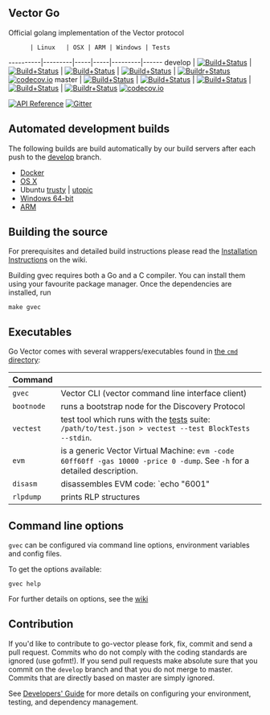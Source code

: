 ## Vector Go

Official golang implementation of the Vector protocol

          | Linux   | OSX | ARM | Windows | Tests
----------|---------|-----|-----|---------|------
develop   | [![Build+Status](https://build.vecdev.com/buildstatusimage?builder=Linux%20Go%20develop%20branch)](https://build.vecdev.com/builders/Linux%20Go%20develop%20branch/builds/-1) | [![Build+Status](https://build.vecdev.com/buildstatusimage?builder=Linux%20Go%20develop%20branch)](https://build.vecdev.com/builders/OSX%20Go%20develop%20branch/builds/-1) | [![Build+Status](https://build.vecdev.com/buildstatusimage?builder=ARM%20Go%20develop%20branch)](https://build.vecdev.com/builders/ARM%20Go%20develop%20branch/builds/-1) | [![Build+Status](https://build.vecdev.com/buildstatusimage?builder=Windows%20Go%20develop%20branch)](https://build.vecdev.com/builders/Windows%20Go%20develop%20branch/builds/-1) | [![Buildr+Status](https://travis-ci.org/vector/go-vector.svg?branch=develop)](https://travis-ci.org/vector/go-vector) [![codecov.io](http://codecov.io/github/vector/go-vector/coverage.svg?branch=develop)](http://codecov.io/github/vector/go-vector?branch=develop)
master    | [![Build+Status](https://build.vecdev.com/buildstatusimage?builder=Linux%20Go%20master%20branch)](https://build.vecdev.com/builders/Linux%20Go%20master%20branch/builds/-1) | [![Build+Status](https://build.vecdev.com/buildstatusimage?builder=OSX%20Go%20master%20branch)](https://build.vecdev.com/builders/OSX%20Go%20master%20branch/builds/-1) | [![Build+Status](https://build.vecdev.com/buildstatusimage?builder=ARM%20Go%20master%20branch)](https://build.vecdev.com/builders/ARM%20Go%20master%20branch/builds/-1) | [![Build+Status](https://build.vecdev.com/buildstatusimage?builder=Windows%20Go%20master%20branch)](https://build.vecdev.com/builders/Windows%20Go%20master%20branch/builds/-1) | [![Buildr+Status](https://travis-ci.org/vector/go-vector.svg?branch=master)](https://travis-ci.org/vector/go-vector) [![codecov.io](http://codecov.io/github/vector/go-vector/coverage.svg?branch=master)](http://codecov.io/github/vector/go-vector?branch=master)

[![API Reference](
https://camo.githubusercontent.com/915b7be44ada53c290eb157634330494ebe3e30a/68747470733a2f2f676f646f632e6f72672f6769746875622e636f6d2f676f6c616e672f6764646f3f7374617475732e737667
)](https://godoc.org/github.com/vector/go-vector) 
[![Gitter](https://badges.gitter.im/Join%20Chat.svg)](https://gitter.im/vector/go-vector?utm_source=badge&utm_medium=badge&utm_campaign=pr-badge)

## Automated development builds

The following builds are build automatically by our build servers after each push to the [develop](https://github.com/vectordev1/go-vector/tree/develop) branch.

* [Docker](https://registry.hub.docker.com/u/vector/client-go/)
* [OS X](http://build.vecdev.com/builds/OSX%20Go%20develop%20branch/Mist-OSX-latest.dmg)
* Ubuntu
  [trusty](https://build.vecdev.com/builds/Linux%20Go%20develop%20deb%20i386-trusty/latest/) |
  [utopic](https://build.vecdev.com/builds/Linux%20Go%20develop%20deb%20i386-utopic/latest/)
* [Windows 64-bit](https://build.vecdev.com/builds/Windows%20Go%20develop%20branch/Gvec-Win64-latest.zip)
* [ARM](https://build.vecdev.com/builds/ARM%20Go%20develop%20branch/gvec-ARM-latest.tar.bz2)

## Building the source

For prerequisites and detailed build instructions please read the
[Installation Instructions](https://github.com/vectordev1/go-vector/wiki/Building-Vector)
on the wiki.

Building gvec requires both a Go and a C compiler.
You can install them using your favourite package manager.
Once the dependencies are installed, run

    make gvec

## Executables

Go Vector comes with several wrappers/executables found in 
[the `cmd` directory](https://github.com/vectordev1/go-vector/tree/develop/cmd):

 Command  |         |
----------|---------|
`gvec` | Vector CLI (vector command line interface client) |
`bootnode` | runs a bootstrap node for the Discovery Protocol |
`vectest` | test tool which runs with the [tests](https://github.com/vector/tests) suite: `/path/to/test.json > vectest --test BlockTests --stdin`.
`evm` | is a generic Vector Virtual Machine: `evm -code 60ff60ff -gas 10000 -price 0 -dump`. See `-h` for a detailed description. |
`disasm` | disassembles EVM code: `echo "6001" | disasm` |
`rlpdump` | prints RLP structures |

## Command line options

`gvec` can be configured via command line options, environment variables and config files.

To get the options available:

    gvec help

For further details on options, see the [wiki](https://github.com/vectordev1/go-vector/wiki/Command-Line-Options)

## Contribution

If you'd like to contribute to go-vector please fork, fix, commit and
send a pull request. Commits who do not comply with the coding standards
are ignored (use gofmt!). If you send pull requests make absolute sure that you
commit on the `develop` branch and that you do not merge to master.
Commits that are directly based on master are simply ignored.

See [Developers' Guide](https://github.com/vectordev1/go-vector/wiki/Developers'-Guide)
for more details on configuring your environment, testing, and
dependency management.
